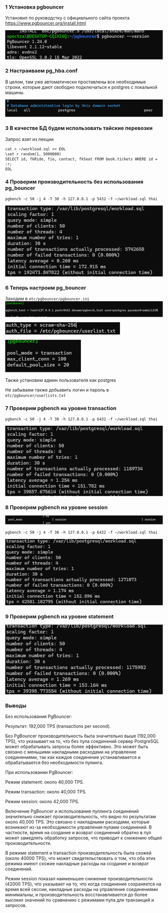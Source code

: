 ### 1 Установка pgbouncer 
Установил по руководстку с официального сайта проекта https://www.pgbouncer.org/install.html

![alt text](image.png)

### 2 Настраиваем pg_hba.conf

В целом, там уже автоматически проставлены все необходимые строки, которые дают свободно подключаться к postgres с локальной машины. 

![alt text](image-1.png)

### 3 В качестве БД будем использовать тайские перевозки
Запрос взят из лекции 
```
cat > ~/workload.sql << EOL
\set r random(1, 5000000) 
SELECT id, fkRide, fio, contact, fkSeat FROM book.tickets WHERE id = :r;
EOL
```

### 4 Проверим производительность без использования pg_bouncer

```
pgbench -c 50 -j 4 -T 30 -h 127.0.0.1 -p 5432 -f ~/workload.sql thai
```

![alt text](image-17.png)

### 6 Теперь настроим pg_bouncer

Заходим в ```etc/pgbouncer/pgbouncer.ini```
![alt text](image-5.png)

![alt text](image-6.png)

![alt text](image-7.png)

Также установим админ пользователя как postgres

Не забываем также добьавить логин и пароль в ```etc/pgbouncer/userlists.txt```

### 7 Проверим pgbench на уровне transaction 

```
pgbench -c 50 -j 4 -T 30 -h 127.0.0.1 -p 6432 -f ~/workload.sql thai
```

![alt text](image-18.png)

### 8 Проверим pgbench на уровне session

![alt text](image-12.png)

```
pgbench -c 50 -j 4 -T 30 -h 127.0.0.1 -p 6432 -f ~/workload.sql thai
```

![alt text](image-19.png)

### 9 Проверим pgbench на уровне statement

![alt text](image-20.png)


### Выводы 
Без использования PgBouncer:

Результат: 192,000 TPS (transactions per second).

Без PgBouncer производительность была значительно выше (192,000 TPS), что указывает на то, что без пула соединений сервер PostgreSQL может обрабатывать запросы более эффективно. Это может быть связано с меньшими накладными расходами на управление соединениями, так как каждое соединение устанавливается и обрабатывается без необходимости пулинга.

При использовании PgBouncer:

Режим statement: около 40,000 TPS.

Режим transaction: около 40,000 TPS.

Режим session: около 42,000 TPS.

Включение PgBouncer и использование пуллинга соединений значительно снижает производительность, что видно по результатам около 40,000 TPS. Это связано с накладными расходами, которые возникают из-за необходимости управления пулами соединений. В частности, время на создание и возврат соединений обратно в пул может замедлять обработку запросов, что приводит к снижению общей производительности.

В режиме statement и transaction производительность была схожей (около 40000 TPS), что может свидетельствовать о том, что оба этих режима имеют схожие накладные расходы на создание и возврат соединений.

Режим session показал наименьшее снижение производительности (42000 TPS), что указывает на то, что когда соединение сохраняется на время всей сессии, накладные расходы на управление соединениями минимальны, и производительность восстанавливается до более высоких значений по сравнению с режимами пула для транзакций и запросов.